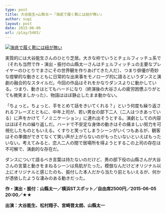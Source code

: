 ```yaml
---
type: post
title: 大谷能生×山縣太一『海底で履く靴には紐が無い』
author: sugi
layout: post
date: 2015-06-06
url: /play/5465/
---
```

<a href="http://i0.wp.com/asharpminor.com/wp-content/uploads/2015/06/d0373631ef1be2fe59f679eb6b8e0f25.jpg" onclick="_gaq.push(['_trackEvent', 'outbound-article', 'http://asharpminor.com/wp-content/uploads/2015/06/d0373631ef1be2fe59f679eb6b8e0f25.jpg', '']);" ><img src="http://i0.wp.com/asharpminor.com/wp-content/uploads/2015/06/d0373631ef1be2fe59f679eb6b8e0f25.jpg?resize=212%2C300" alt="海底で履く靴には紐が無い" class="alignleft size-medium wp-image-5466" data-recalc-dims="1" /></a>

実質的には大谷能生さんのひとり芝居。大きな枠でいうとチェルフィッチュ系で（それも当然で作・演出・振付の山縣太一さんはチェルフィッチュの主要なプレイヤーのひとりでまさにその世界観を作りあげてきた人だ）、つまり俳優が奇妙な痙攣的な動きとともに日常的な出来事をモノローグ的に語るというダンスと演劇の融合的なスタイルだ。今回の作品はそれをかなりダンスよりに動かしている。つまり、動きはとてもハードになり（終演後の大谷さんの疲労困憊ぶりがとても微笑ましかった）、物語はほぼ静止したまま動かない。

「ちょっと。ちょっと、手をとめて話をきいてくれる？」という何度も繰り返されるフレーズとともに、中年上司が、若い男女の部下二人（二人はつきあっている）に声をかけて「ノミニケーション」に連れ出そうとする。演劇としての内容はほぼそれの繰り返しだ。ハードで不安定な身体の動きはその痛ましい努力を可視化したものともいえる。くすりと笑ってしまうシーンがいくつもあるが、観客はその準備ができてなくて笑い声が上がらないのがもったいないといえばもったいない。考えてみると、恋人二人の間で居場所を得ようとするこの上司の存在は不可解で、演劇的な存在だ。

ダンスについて語るべき言葉は持たないのだけど、男の部下役の山縣さんが大谷さんの言葉と動きをまねるシーンは鳥肌がたった。模倣なんだけどオリジナル以上にオリジナルと感じたのも、振付した本人だから当たり前ともいえるが、何かが憑依したような凄みのある動きだった。

**作・演出・振付：山縣太一／横浜STスポット／自由席2500円／2015-06-05 20:00／★★**

**出演：大谷能生、松村翔子、宮崎晋太朗、山縣太一**
